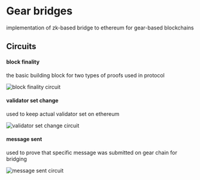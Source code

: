 # Gear bridges

implementation of zk-based bridge to ethereum for gear-based blockchains

## Circuits

#### block finality
the basic building block for two types of proofs used in protocol

![block finality circuit](https://github.com/mertwole/gear-bridges/blob/main/images/block_finality_circuit.png)

#### validator set change
used to keep actual validator set on ethereum

![validator set change circuit](https://github.com/mertwole/gear-bridges/blob/main/images/next_validator_set_circuit.png)

#### message sent
used to prove that specific message was submitted on gear chain for bridging

![message sent circuit](https://github.com/mertwole/gear-bridges/blob/main/images/message_sent_circuit.png)
